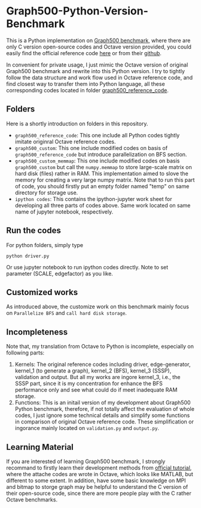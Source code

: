 # Graph500-Python-Version-Benchmark
This is a Python implementation on [Graph500 benchmark](https://graph500.org), where there are only C version open-source codes and Octave version provided, you could easily find the official reference code [here](https://graph500.org/?page_id=47) or from their [github](https://github.com/graph500/graph500).

In convenient for private usage, I just mimic the Octave version of original Graph500 benchmark and rewrite into this Python version. I try to tightly follow the data structure and work flow used in Octave reference code, and find closest way to transfer them into Python language, all these corresponding codes located in folder [graph500_reference_code](https://github.com/themoonboy/Graph500-Python-Version-Benchmark/tree/master/graph500_reference_code).

## Folders
Here is a shortly introduction on folders in this repository.
* `graph500_reference_code`: This one include all Python codes tightly imitate originral Octave reference codes.
* `graph500_custom`: This one include modified codes on basis of `graph500_reference_code` but introduce parallelization on BFS section.
* `graph500_custom_memmap`: This one include modified codes on basis `graph500_custom` but call the  `numpy.memmap` to store large-scale matrix on hard disk (files) rather in RAM. This implementation aimed to slove the memory for creating a very large numpy matrix. Note that to run this part of code, you should firstly put an empty folder named "temp" on same directory for storage use.
* `ipython codes`: This contains the ipython-jupyter work sheet for developing all three parts of codes above. Same work located on same name of jupyter notebook, respectively.

## Run the codes
For python folders, simply type
```
python driver.py
```
Or use jupyter notebook to run ipython codes directly. Note to set parameter (SCALE, edgefactor) as you like.

## Customized works
As introduced above, the customize work on this benchmark mainly focus on  `Parallelize BFS` and `call hard disk storage`.

## Incompleteness
Note that, my translation from Octave to Python is incomplete, especially on following parts:
1. Kernels: The original reference codes including driver, edge-generator, kernel_1 (to generate a graph), kernel_2 (BFS), kernel_3 (SSSP), validation and output. But all my works are ingore kernel_3, i.e., the SSSP part, since it is my concentration for enhance the BFS performance only and see what could do if meet inadequate RAM storage.
2. Functions: This is an initail version of my development about Graph500 Python benchmark, therefore, if not totally affect the evaluation of whole codes, I just ignore some technical details and simplify some functions in comparison of original Octave reference code. These simplification or ingorance mainly located on `validation.py` and `output.py`.

## Learning Material
If you are interested of learning Graph500 benchmark, I strongly recommand to firstly learn their development methods from [official tutorial](https://graph500.org/?page_id=12), where the attache codes are wrote in Octave, which looks like MATLAB, but different to some extent. In addition, have some basic knowledge on MPI and bitmap to storge graph may be helpful to understand the C version of their open-source code, since there are more people play with the C rather Octave benchmarks.
